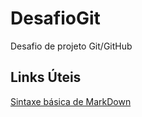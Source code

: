 # DesafioGit
Desafio de projeto Git/GitHub


## Links Úteis
[Sintaxe básica de MarkDown](https://www.markdownguide.org/basic-syntax/)
